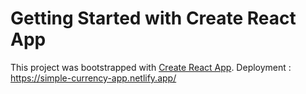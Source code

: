 # Getting Started with Create React App

This project was bootstrapped with [Create React App](https://github.com/facebook/create-react-app).
Deployment : https://simple-currency-app.netlify.app/